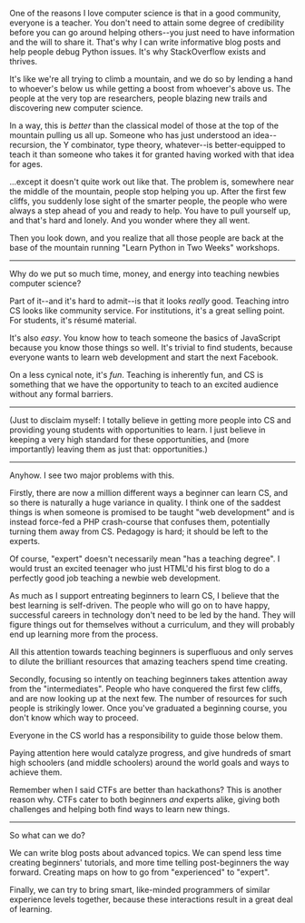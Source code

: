 One of the reasons I love computer science is that in a good community,
everyone is a teacher. You don't need to attain some degree of credibility
before you can go around helping others--you just need to have information and
the will to share it. That's why I can write informative blog posts and help
people debug Python issues. It's why StackOverflow exists and thrives.

It's like we're all trying to climb a mountain, and we do so by lending a hand
to whoever's below us while getting a boost from whoever's above us. The people
at the very top are researchers, people blazing new trails and discovering new
computer science.

In a way, this is *better* than the classical model of those at the top of the
mountain pulling us all up. Someone who has just understood an idea--recursion,
the Y combinator, type theory, whatever--is better-equipped to teach it than
someone who takes it for granted having worked with that idea for ages.

...except it doesn't quite work out like that. The problem is, somewhere near
the middle of the mountain, people stop helping you up. After the first few
cliffs, you suddenly lose sight of the smarter people, the people who were
always a step ahead of you and ready to help. You have to pull yourself up, and
that's hard and lonely. And you wonder where they all went.

Then you look down, and you realize that all those people are back at the
base of the mountain running "Learn Python in Two Weeks" workshops.

---

Why do we put so much time, money, and energy into teaching newbies computer
science?

Part of it--and it's hard to admit--is that it looks *really* good. Teaching
intro CS looks like community service. For institutions, it's a great selling
point. For students, it's r&eacute;sum&eacute; material.

It's also *easy*. You know how to teach someone the basics of JavaScript
because you know those things so well. It's trivial to find students, because
everyone wants to learn web development and start the next Facebook.

On a less cynical note, it's *fun*. Teaching is inherently fun, and CS is
something that we have the opportunity to teach to an excited audience without
any formal barriers.

---

(Just to disclaim myself: I totally believe in getting more people into CS and
providing young students with opportunities to learn. I just believe in keeping
a very high standard for these opportunities, and (more importantly) leaving
them as just that: opportunities.)

---

Anyhow. I see two major problems with this.

Firstly, there are now a million different ways a beginner can learn CS, and so
there is naturally a huge variance in quality. I think one of the saddest
things is when someone is promised to be taught "web development" and is
instead force-fed a PHP crash-course that confuses them, potentially turning
them away from CS. Pedagogy is hard; it should be left to the experts.

Of course, "expert" doesn't necessarily mean "has a teaching degree". I would
trust an excited teenager who just HTML'd his first blog to do a perfectly good
job teaching a newbie web development.

As much as I support entreating beginners to learn CS, I believe that the best
learning is self-driven. The people who will go on to have happy, successful
careers in technology don't need to be led by the hand. They will figure things
out for themselves without a curriculum, and they will probably end up learning
more from the process.

All this attention towards teaching beginners is superfluous and only serves to
dilute the brilliant resources that amazing teachers spend time creating.

Secondly, focusing so intently on teaching beginners takes attention away from
the "intermediates". People who have conquered the first few cliffs, and are
now looking up at the next few. The number of resources for such people is
strikingly lower. Once you've graduated a beginning course, you don't know
which way to proceed.

Everyone in the CS world has a responsibility to guide those below them.

Paying attention here would catalyze progress, and give hundreds of smart high
schoolers (and middle schoolers) around the world goals and ways to achieve
them.

Remember when I said CTFs are better than hackathons? This is another reason
why. CTFs cater to both beginners *and* experts alike, giving both challenges
and helping both find ways to learn new things.

---

So what can we do?

We can write blog posts about advanced topics. We can spend less time creating
beginners' tutorials, and more time telling post-beginners the way forward.
Creating maps on how to go from "experienced" to "expert".

Finally, we can try to bring smart, like-minded programmers of similar
experience levels together, because these interactions result in a great deal
of learning.
